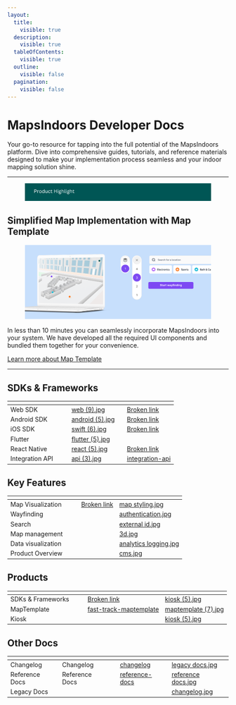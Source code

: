 ```yaml
---
layout:
  title:
    visible: true
  description:
    visible: true
  tableOfContents:
    visible: true
  outline:
    visible: false
  pagination:
    visible: false
---
```


# MapsIndoors Developer Docs

Your go-to resource for tapping into the full potential of the MapsIndoors platform. Dive into comprehensive guides, tutorials, and reference materials designed to make your implementation process seamless and your indoor mapping solution shine.

***

<figure><img src=".gitbook/assets/Product Highlight.png" alt=""><figcaption></figcaption></figure>

## Simplified Map Implementation with Map Template&#x20;

<figure><img src=".gitbook/assets/Map template (1).png" alt=""><figcaption></figcaption></figure>

In less than 10 minutes you can seamlessly incorporate MapsIndoors into your system. We have developed all the required UI components and bundled them together for your convenience.

[Learn more about Map Template ](products/fast-track-maptemplate/)

***

## SDKs & Frameworks

<table data-view="cards"><thead><tr><th></th><th data-hidden></th><th data-hidden></th><th data-hidden data-card-cover data-type="files"></th><th data-hidden data-type="content-ref"></th><th data-hidden data-card-target data-type="content-ref"></th></tr></thead><tbody><tr><td>Web SDK</td><td></td><td></td><td><a href=".gitbook/assets/web (9).jpg">web (9).jpg</a></td><td></td><td><a href="broken-reference">Broken link</a></td></tr><tr><td>Android SDK</td><td></td><td></td><td><a href=".gitbook/assets/android (5).jpg">android (5).jpg</a></td><td></td><td><a href="broken-reference">Broken link</a></td></tr><tr><td>iOS SDK</td><td></td><td></td><td><a href=".gitbook/assets/swift (6).jpg">swift (6).jpg</a></td><td></td><td><a href="broken-reference">Broken link</a></td></tr><tr><td>Flutter</td><td></td><td></td><td><a href=".gitbook/assets/flutter (5).jpg">flutter (5).jpg</a></td><td></td><td></td></tr><tr><td>React Native</td><td></td><td></td><td><a href=".gitbook/assets/react (5).jpg">react (5).jpg</a></td><td></td><td><a href="broken-reference">Broken link</a></td></tr><tr><td>Integration API</td><td></td><td></td><td><a href=".gitbook/assets/api (3).jpg">api (3).jpg</a></td><td></td><td><a href="sdks-and-frameworks/integration-api/">integration-api</a></td></tr></tbody></table>

## Key Features

<table data-view="cards"><thead><tr><th></th><th data-hidden></th><th data-hidden></th><th data-hidden data-card-target data-type="content-ref"></th><th data-hidden data-card-cover data-type="files"></th></tr></thead><tbody><tr><td>Map Visualization</td><td></td><td></td><td><a href="broken-reference">Broken link</a></td><td><a href=".gitbook/assets/map styling.jpg">map styling.jpg</a></td></tr><tr><td>Wayfinding</td><td></td><td></td><td></td><td><a href=".gitbook/assets/authentication.jpg">authentication.jpg</a></td></tr><tr><td>Search</td><td></td><td></td><td></td><td><a href=".gitbook/assets/external id.jpg">external id.jpg</a></td></tr><tr><td>Map management</td><td></td><td></td><td></td><td><a href=".gitbook/assets/3d.jpg">3d.jpg</a></td></tr><tr><td>Data visualization</td><td></td><td></td><td></td><td><a href=".gitbook/assets/analytics logging.jpg">analytics logging.jpg</a></td></tr><tr><td>Product Overview</td><td></td><td></td><td></td><td><a href=".gitbook/assets/cms.jpg">cms.jpg</a></td></tr></tbody></table>

## Products

<table data-view="cards"><thead><tr><th></th><th data-hidden></th><th data-hidden></th><th data-hidden data-card-target data-type="content-ref"></th><th data-hidden data-card-cover data-type="files"></th></tr></thead><tbody><tr><td>SDKs &#x26; Frameworks</td><td></td><td></td><td><a href="broken-reference">Broken link</a></td><td><a href=".gitbook/assets/kiosk (5).jpg">kiosk (5).jpg</a></td></tr><tr><td>MapTemplate</td><td></td><td></td><td><a href="products/fast-track-maptemplate/">fast-track-maptemplate</a></td><td><a href=".gitbook/assets/maptemplate (7).jpg">maptemplate (7).jpg</a></td></tr><tr><td>Kiosk</td><td></td><td></td><td></td><td><a href=".gitbook/assets/kiosk (5).jpg">kiosk (5).jpg</a></td></tr></tbody></table>

## Other Docs

<table data-view="cards"><thead><tr><th></th><th data-hidden></th><th data-hidden></th><th data-hidden data-card-target data-type="content-ref"></th><th data-hidden data-card-cover data-type="files"></th></tr></thead><tbody><tr><td>Changelog</td><td>Changelog</td><td></td><td><a href="other-docs/changelog/">changelog</a></td><td><a href=".gitbook/assets/legacy docs.jpg">legacy docs.jpg</a></td></tr><tr><td>Reference Docs</td><td>Reference Docs</td><td></td><td><a href="other-docs/reference-docs/">reference-docs</a></td><td><a href=".gitbook/assets/reference docs.jpg">reference docs.jpg</a></td></tr><tr><td>Legacy Docs</td><td></td><td></td><td></td><td><a href=".gitbook/assets/changelog.jpg">changelog.jpg</a></td></tr></tbody></table>
